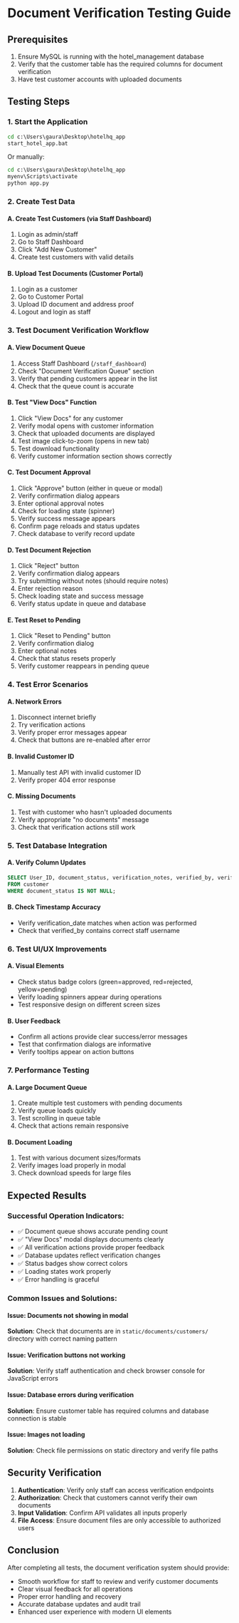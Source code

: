 # Document Verification Testing Guide

## Prerequisites
1. Ensure MySQL is running with the hotel_management database
2. Verify that the customer table has the required columns for document verification
3. Have test customer accounts with uploaded documents

## Testing Steps

### 1. Start the Application
```cmd
cd c:\Users\gaura\Desktop\hotelhq_app
start_hotel_app.bat
```
Or manually:
```cmd
cd c:\Users\gaura\Desktop\hotelhq_app
myenv\Scripts\activate
python app.py
```

### 2. Create Test Data

#### A. Create Test Customers (via Staff Dashboard)
1. Login as admin/staff
2. Go to Staff Dashboard
3. Click "Add New Customer"
4. Create test customers with valid details

#### B. Upload Test Documents (Customer Portal)
1. Login as a customer
2. Go to Customer Portal
3. Upload ID document and address proof
4. Logout and login as staff

### 3. Test Document Verification Workflow

#### A. View Document Queue
1. Access Staff Dashboard (`/staff_dashboard`)
2. Check "Document Verification Queue" section
3. Verify that pending customers appear in the list
4. Check that the queue count is accurate

#### B. Test "View Docs" Function
1. Click "View Docs" for any customer
2. Verify modal opens with customer information
3. Check that uploaded documents are displayed
4. Test image click-to-zoom (opens in new tab)
5. Test download functionality
6. Verify customer information section shows correctly

#### C. Test Document Approval
1. Click "Approve" button (either in queue or modal)
2. Verify confirmation dialog appears
3. Enter optional approval notes
4. Check for loading state (spinner)
5. Verify success message appears
6. Confirm page reloads and status updates
7. Check database to verify record update

#### D. Test Document Rejection
1. Click "Reject" button
2. Verify confirmation dialog appears
3. Try submitting without notes (should require notes)
4. Enter rejection reason
5. Check loading state and success message
6. Verify status update in queue and database

#### E. Test Reset to Pending
1. Click "Reset to Pending" button
2. Verify confirmation dialog
3. Enter optional notes
4. Check that status resets properly
5. Verify customer reappears in pending queue

### 4. Test Error Scenarios

#### A. Network Errors
1. Disconnect internet briefly
2. Try verification actions
3. Verify proper error messages appear
4. Check that buttons are re-enabled after error

#### B. Invalid Customer ID
1. Manually test API with invalid customer ID
2. Verify proper 404 error response

#### C. Missing Documents
1. Test with customer who hasn't uploaded documents
2. Verify appropriate "no documents" message
3. Check that verification actions still work

### 5. Test Database Integration

#### A. Verify Column Updates
```sql
SELECT User_ID, document_status, verification_notes, verified_by, verification_date 
FROM customer 
WHERE document_status IS NOT NULL;
```

#### B. Check Timestamp Accuracy
- Verify verification_date matches when action was performed
- Check that verified_by contains correct staff username

### 6. Test UI/UX Improvements

#### A. Visual Elements
- Check status badge colors (green=approved, red=rejected, yellow=pending)
- Verify loading spinners appear during operations
- Test responsive design on different screen sizes

#### B. User Feedback
- Confirm all actions provide clear success/error messages
- Test that confirmation dialogs are informative
- Verify tooltips appear on action buttons

### 7. Performance Testing

#### A. Large Document Queue
1. Create multiple test customers with pending documents
2. Verify queue loads quickly
3. Test scrolling in queue table
4. Check that actions remain responsive

#### B. Document Loading
1. Test with various document sizes/formats
2. Verify images load properly in modal
3. Check download speeds for large files

## Expected Results

### Successful Operation Indicators:
- ✅ Document queue shows accurate pending count
- ✅ "View Docs" modal displays documents clearly
- ✅ All verification actions provide proper feedback
- ✅ Database updates reflect verification changes
- ✅ Status badges show correct colors
- ✅ Loading states work properly
- ✅ Error handling is graceful

### Common Issues and Solutions:

#### Issue: Documents not showing in modal
**Solution**: Check that documents are in `static/documents/customers/` directory with correct naming pattern

#### Issue: Verification buttons not working
**Solution**: Verify staff authentication and check browser console for JavaScript errors

#### Issue: Database errors during verification
**Solution**: Ensure customer table has required columns and database connection is stable

#### Issue: Images not loading
**Solution**: Check file permissions on static directory and verify file paths

## Security Verification

1. **Authentication**: Verify only staff can access verification endpoints
2. **Authorization**: Check that customers cannot verify their own documents
3. **Input Validation**: Confirm API validates all inputs properly
4. **File Access**: Ensure document files are only accessible to authorized users

## Conclusion

After completing all tests, the document verification system should provide:
- Smooth workflow for staff to review and verify customer documents
- Clear visual feedback for all operations
- Proper error handling and recovery
- Accurate database updates and audit trail
- Enhanced user experience with modern UI elements
